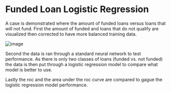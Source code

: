 # Funded Loan Logistic Regression

A case is demonstrated where the amount of funded loans versus loans that will not fund.  First the amount of funded and loans that do not qualify are visualized then corrected to have more balanced training data.  

![image](https://user-images.githubusercontent.com/58529391/160301127-06015402-910d-486c-afdd-419b0732ebd6.png)

Second the data is ran through a standard neural network to test performance. As there is only two classes of loans (funded vs. not funded) the data is then put through a logistic regression model to compare what model is better to use.

Lastly the roc and the area under the roc curve are compared to gague the logistic regression model performance.  

